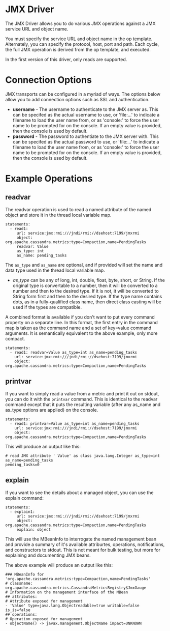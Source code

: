 # JMX Driver

The JMX Driver allows you to do various JMX operations against a JMX service URL
and object name.

You must specify the service URL and object name in the op template. Alternately, you can specify
the protocol, host, port and path. Each cycle, the full JMX operation is derived from the
op template, and executed.

In the first version of this driver, only reads are supported.

# Connection Options

JMX transports can be configured in a myriad of ways. The options below allow you to add
connection options such as SSL and authentication.
- **username** - The username to authenticate to the JMX server as. This can be specifed as the
  actual username to use, or 'file:...' to indicate a filename to load the user name from, or as
   'console:' to force the user name to be prompted for on the console. If an empty value is provided,
   then the console is used by default.
- **password** - The password to authentiate to the JMX server with. This can be specifed as the
  actual password to use, or 'file:...' to indicate a filename to load the user name from, or as
  'console:' to force the user name to be prompted for on the console. If an empty value is provided,
   then the console is used by default.

# Example Operations

## readvar

The readvar operation is used to read a named attribute of the named object and store it in the
thread local variable map.

```
statements:
  - read1:
     url: service:jmx:rmi:///jndi/rmi://dsehost:7199/jmxrmi
     object: org.apache.cassandra.metrics:type=Compaction,name=PendingTasks
     readvar: Value
     as_type: int
     as_name: pending_tasks     
```

The `as_type` and `as_name` are optional, and if provided will set the name and data type used in
the thread local variable map.

- *as_type* can be any of long, int, double, float, byte, short, or String. If the original type
is convertable to a number, then it will be converted to a number and then to the desired type. If it
is not, it will be converted to String form first and then to the desired type. If the type name
contains dots, as in a fully-qualified class name, then direct class casting will be used if the
types are compatible.

A combined format is available if you don't want to put every command property on a separate line.
In this format, the first entry in the command map is taken as the command name and a set of key=value
command arguments. It is semantically equivalent to the above example, only more compact.

```
statements:
  - read1: readvar=Value as_type=int as_name=pending_tasks     
    url: service:jmx:rmi:///jndi/rmi://dsehost:7199/jmxrmi
    object: org.apache.cassandra.metrics:type=Compaction,name=PendingTasks
```

## printvar

If you want to simply read a value from a metric and print it out on stdout, you can do it with
the `printvar` command. This is identical to the readvar command except that it puts the resulting
variable (after any as_name and as_type options are applied) on the console.

```
statements:
  - read1: printvar=Value as_type=int as_name=pending_tasks     
    url: service:jmx:rmi:///jndi/rmi://dsehost:7199/jmxrmi
    object: org.apache.cassandra.metrics:type=Compaction,name=PendingTasks
```

This will produce an output like this:
```
# read JMX attribute ' Value' as class java.lang.Integer as_type=int as_name=pending_tasks
pending_tasks=0
```

## explain

If you want to see the details about a managed object, you can use the explain command:

```
statements:
  - explain1:
     url: service:jmx:rmi:///jndi/rmi://dsehost:7199/jmxrmi
     object: org.apache.cassandra.metrics:type=Compaction,name=PendingTasks
     explain: object
```

This will use the MBeanInfo to interrogate the named management bean and provide a summary
of it's available attriburtes, operations, notifications, and constructors to stdout.
This is not meant for bulk testing, but more for explaining and documenting JMX beans.

The above example will produce an output like this:

```
### MBeanInfo for 'org.apache.cassandra.metrics:type=Compaction,name=PendingTasks'
# classname: org.apache.cassandra.metrics.CassandraMetricsRegistry$JmxGauge
# Information on the management interface of the MBean
## attributes:
# Attribute exposed for management
- 'Value' type=java.lang.Objectreadable=true writable=false is_is=false
## operations:
# Operation exposed for management
- objectName() -> javax.management.ObjectName impact=UNKNOWN
```
